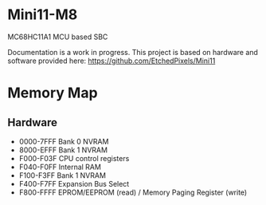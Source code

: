 # Mini11-M8
MC68HC11A1 MCU based SBC

Documentation is a work in progress. This project is based on hardware and software provided here:
https://github.com/EtchedPixels/Mini11

# Memory Map
## Hardware
- 0000-7FFF  Bank 0 NVRAM
- 8000-EFFF  Bank 1 NVRAM
- F000-F03F  CPU control registers
- F040-F0FF  Internal RAM
- F100-F3FF  Bank 1 NVRAM
- F400-F7FF  Expansion Bus Select
- F800-FFFF  EPROM/EEPROM (read) / Memory Paging Register (write)
